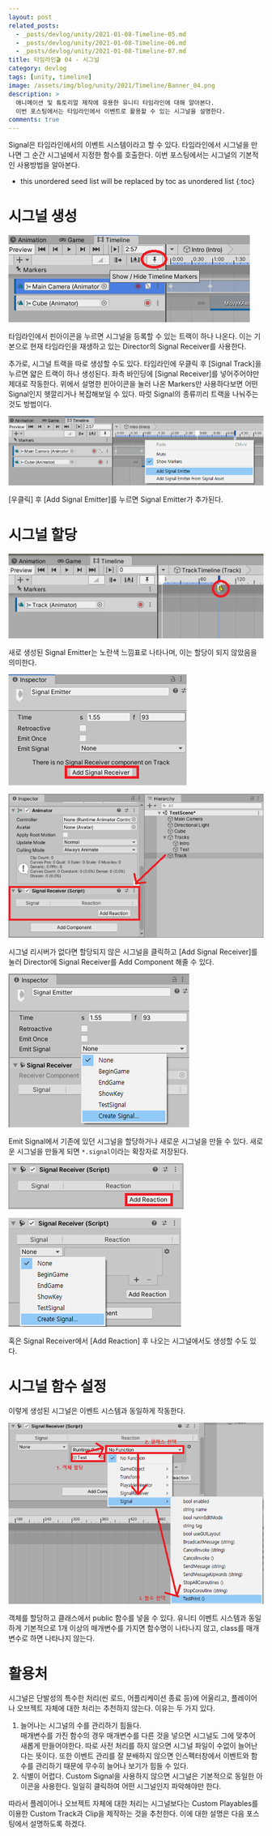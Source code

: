 ```yaml
---
layout: post
related_posts:
  - _posts/devlog/unity/2021-01-08-Timeline-05.md
  - _posts/devlog/unity/2021-01-08-Timeline-06.md
  - _posts/devlog/unity/2021-01-08-Timeline-07.md
title: 타임라인🎬 04 - 시그널
category: devlog
tags: [unity, timeline]
image: /assets/img/blog/unity/2021/Timeline/Banner_04.png
description: >
  애니메이션 및 튜토리얼 제작에 유용한 유니티 타임라인에 대해 알아본다.  
  이번 포스팅에서는 타임라인에서 이벤트로 활용할 수 있는 시그널을 설명한다.
comments: true
---
```


Signal은 타임라인에서의 이벤트 시스템이라고 할 수 있다. 타임라인에서 시그널을 만나면 그 순간 시그널에서 지정한 함수를 호출한다. 이번 포스팅에서는 시그널의 기본적인 사용방법을 알아본다.

* this unordered seed list will be replaced by toc as unordered list
{:toc}

# 시그널 생성

![01](/assets/img/blog/unity/2021/Timeline/04_Signal/01.png)

타임라인에서 핀아이콘을 누르면 시그널을 등록할 수 있는 트랙이 하나 나온다. 이는 기본으로 현재 타임라인을 재생하고 있는 Director의 Signal Receiver를 사용한다.

추가로, 시그널 트랙을 따로 생성할 수도 있다. 타임라인에 우클릭 후 [Signal Track]을 누르면 얇은 트랙이 하나 생성된다. 좌측 바인딩에 [Signal Receiver]를 넣어주어야만 제대로 작동한다. 위에서 설명한 핀아이콘을 눌러 나온 Markers만 사용하다보면 어떤 Signal인지 헷깔리거나 복잡해보일 수 있다. 따럿 Signal의 종류끼리 트랙을 나눠주는 것도 방법이다.

![02](/assets/img/blog/unity/2021/Timeline/04_Signal/02.png)

[우클릭] 후 [Add Signal Emitter]를 누르면 Signal Emitter가 추가된다. 


# 시그널 할당

![03](/assets/img/blog/unity/2021/Timeline/04_Signal/03.png)

새로 생성된 Signal Emitter는 노란색 느낌표로 나타나며, 이는 할당이 되지 않았음을 의미한다.  

![04](/assets/img/blog/unity/2021/Timeline/04_Signal/04.png)

![05](/assets/img/blog/unity/2021/Timeline/04_Signal/05.png)

시그널 리시버가 없다면 할당되지 않은 시그널을 클릭하고 [Add Signal Receiver]를 눌러 Director에 Signal Receiver를 Add Component 해줄 수 있다.

![06](/assets/img/blog/unity/2021/Timeline/04_Signal/06.png)

Emit Signal에서 기존에 있던 시그널을 할당하거나 새로운 시그널을 만들 수 있다. 새로운 시그널을 만들게 되면 `*.signal`이라는 확장자로 저장된다.

![07](/assets/img/blog/unity/2021/Timeline/04_Signal/07.png)

![08](/assets/img/blog/unity/2021/Timeline/04_Signal/08.png)

혹은 Signal Receiver에서 [Add Reaction] 후 나오는 시그널에서도 생성할 수도 있다.

# 시그널 함수 설정

이렇게 생성된 시그널은 이벤트 시스템과 동일하게 작동한다.

![09](/assets/img/blog/unity/2021/Timeline/04_Signal/09.png)

객체를 할당하고 클래스에서 public 함수를 넣을 수 있다. 유니티 이벤트 시스템과 동일하게 기본적으로 1개 이상의 매개변수를 가지면 함수명이 나타나지 않고, class를 매개변수로 하면 나타나지 않는다.

# 활용처

시그널은 단발성의 특수한 처리(씬 로드, 어플리케이션 종료 등)에 어울리고, 플레이어나 오브젝트 자체에 대한 처리는 추천하지 않는다. 이유는 두 가지 있다.

1. 늘어나는 시그널의 수를 관리하기 힘들다.  
	매개변수를 가진 함수의 경우 매개변수를 다른 것을 넣으면 시그널도 그에 맞추어 새롭게 만들어야한다. 따로 사전 처리를 하지 않으면 시그널 파일이 수없이 늘어난다는 뜻이다. 또한 이벤트 관리를 잘 분배하지 않으면 인스펙터창에서 이벤트와 함수를 관리하기 때문에 무수히 늘어나 보기가 힘들 수 있다.
2. 식별이 어렵다.
	Custom Signal을 사용하지 않으면 시그널은 기본적으로 동일한 아이콘을 사용한다. 일일히 클릭하여 어떤 시그널인지 파악해야만 한다.

따라서 플레이어나 오브젝트 자체에 대한 처리는 시그널보다는 Custom Playables를 이용한 Custom Track과 Clip을 제작하는 것을 추천한다. 이에 대한 설명은 다음 포스팅에서 설명하도록 하겠다.


